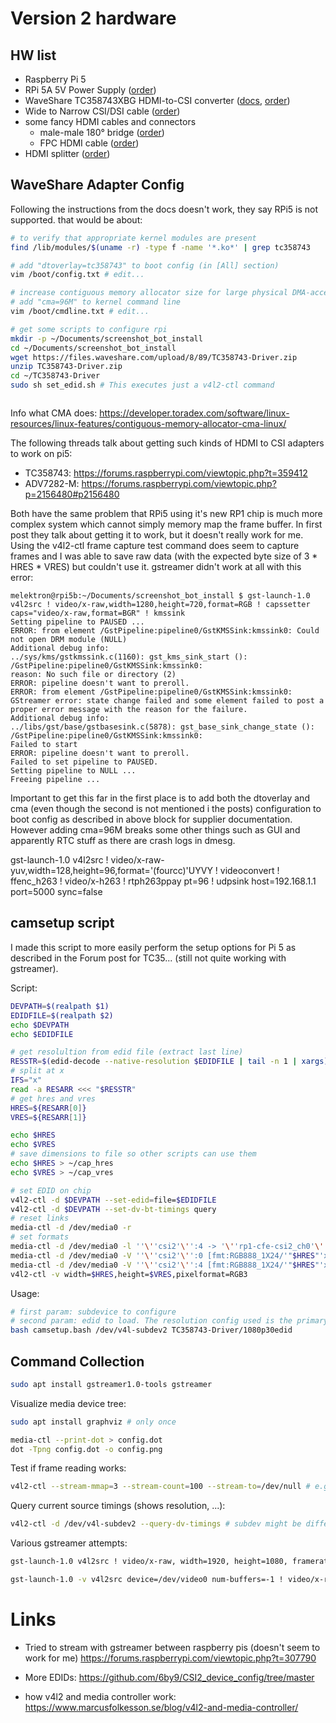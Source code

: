 # Version 2 hardware

## HW list

- Raspberry Pi 5
- RPi 5A 5V Power Supply ([order](https://www.amazon.de/dp/B0CM46P7MC?psc=1&ref=ppx_yo2ov_dt_b_product_details))
- WaveShare TC358743XBG HDMI-to-CSI converter ([docs](https://www.waveshare.com/wiki/HDMI_to_CSI_Adapter#Extend_Computer_Screen_to_Raspberry_Pi), [order](https://www.amazon.de/dp/B092HVP926?psc=1&ref=ppx_yo2ov_dt_b_product_details))
- Wide to Narrow CSI/DSI cable ([order](https://www.amazon.de/dp/B07CMZ9DV2?psc=1&ref=ppx_yo2ov_dt_b_product_details))
- some fancy HDMI cables and connectors
  - male-male 180° bridge ([order](https://www.amazon.de/dp/B0BWRKR6H2?psc=1&ref=ppx_yo2ov_dt_b_product_details))
  - FPC HDMI cable ([order](https://www.amazon.de/dp/B07D9FSMD7?psc=1&ref=ppx_yo2ov_dt_b_product_details))
- HDMI splitter ([order](https://www.amazon.de/dp/B09F2N17H5?psc=1&ref=ppx_yo2ov_dt_b_product_details))


## WaveShare Adapter Config

Following the instructions from the docs doesn't work, they say RPi5 is not supported.
that would be about:

```bash
# to verify that appropriate kernel modules are present
find /lib/modules/$(uname -r) -type f -name '*.ko*' | grep tc358743

# add "dtoverlay=tc358743" to boot config (in [All] section)
vim /boot/config.txt # edit...

# increase contiguous memory allocator size for large physical DMA-accessible frame buffer
# add "cma=96M" to kernel command line
vim /boot/cmdline.txt # edit...

# get some scripts to configure rpi
mkdir -p ~/Documents/screenshot_bot_install
cd ~/Documents/screenshot_bot_install
wget https://files.waveshare.com/upload/8/89/TC358743-Driver.zip
unzip TC358743-Driver.zip
cd ~/TC358743-Driver
sudo sh set_edid.sh # This executes just a v4l2-ctl command



```

Info what CMA does: https://developer.toradex.com/software/linux-resources/linux-features/contiguous-memory-allocator-cma-linux/

The following threads talk about getting such kinds of HDMI to CSI adapters to work on pi5:
- TC358743: https://forums.raspberrypi.com/viewtopic.php?t=359412
- ADV7282-M: https://forums.raspberrypi.com/viewtopic.php?p=2156480#p2156480

Both have the same problem that RPi5 using it's new RP1 chip is much more complex system which cannot simply memory map the frame buffer. In first post they talk about getting it to work, but it doesn't really work for me. Using the v4l2-ctl frame capture test command does seem to capture frames and I was able to save raw data (with the expected byte size of 3 * HRES * VRES) but couldn't use it. gstreamer didn't work at all with this error:

```
melektron@rpi5b:~/Documents/screenshot_bot_install $ gst-launch-1.0 v4l2src ! video/x-raw,width=1280,height=720,format=RGB ! capssetter caps="video/x-raw,format=BGR" ! kmssink
Setting pipeline to PAUSED ...
ERROR: from element /GstPipeline:pipeline0/GstKMSSink:kmssink0: Could not open DRM module (NULL)
Additional debug info:
../sys/kms/gstkmssink.c(1160): gst_kms_sink_start (): /GstPipeline:pipeline0/GstKMSSink:kmssink0:
reason: No such file or directory (2)
ERROR: pipeline doesn't want to preroll.
ERROR: from element /GstPipeline:pipeline0/GstKMSSink:kmssink0: GStreamer error: state change failed and some element failed to post a proper error message with the reason for the failure.
Additional debug info:
../libs/gst/base/gstbasesink.c(5878): gst_base_sink_change_state (): /GstPipeline:pipeline0/GstKMSSink:kmssink0:
Failed to start
ERROR: pipeline doesn't want to preroll.
Failed to set pipeline to PAUSED.
Setting pipeline to NULL ...
Freeing pipeline ...
```

Important to get this far in the first place is to add both the dtoverlay and cma (even though the second is not mentioned i the posts) configuration to boot config as described in above block for supplier documentation. However adding cma=96M breaks some other things such as GUI and apparently RTC stuff as there are crash logs in dmesg.

gst-launch-1.0 v4l2src ! video/x-raw-yuv,width=128,height=96,format='(fourcc)'UYVY ! videoconvert ! ffenc_h263 ! video/x-h263 ! rtph263ppay pt=96 ! udpsink host=192.168.1.1 port=5000 sync=false


## camsetup script

I made this script to more easily perform the setup options for Pi 5 as described in the Forum post for TC35... (still not quite working with gstreamer).

Script:

```bash
DEVPATH=$(realpath $1)
EDIDFILE=$(realpath $2)
echo $DEVPATH
echo $EDIDFILE

# get resolultion from edid file (extract last line)
RESSTR=$(edid-decode --native-resolution $EDIDFILE | tail -n 1 | xargs)
# split at x
IFS="x"
read -a RESARR <<< "$RESSTR"
# get hres and vres
HRES=${RESARR[0]}
VRES=${RESARR[1]}

echo $HRES
echo $VRES
# save dimensions to file so other scripts can use them
echo $HRES > ~/cap_hres
echo $VRES > ~/cap_vres

# set EDID on chip
v4l2-ctl -d $DEVPATH --set-edid=file=$EDIDFILE
v4l2-ctl -d $DEVPATH --set-dv-bt-timings query
# reset links
media-ctl -d /dev/media0 -r
# set formats
media-ctl -d /dev/media0 -l ''\''csi2'\'':4 -> '\''rp1-cfe-csi2_ch0'\'':0 [1]'
media-ctl -d /dev/media0 -V ''\''csi2'\'':0 [fmt:RGB888_1X24/'"$HRES"'x'"$VRES"' field:none colorspace:srgb]'
media-ctl -d /dev/media0 -V ''\''csi2'\'':4 [fmt:RGB888_1X24/'"$HRES"'x'"$VRES"' field:none colorspace:srgb]'
v4l2-ctl -v width=$HRES,height=$VRES,pixelformat=RGB3
```

Usage:

```bash
# first param: subdevice to configure
# second param: edid to load. The resolution config used is the primary resolution in the edid (or the last printed if there are multiple)
bash camsetup.bash /dev/v4l-subdev2 TC358743-Driver/1080p30edid
```

## Command Collection


```bash
sudo apt install gstreamer1.0-tools gstreamer
```

Visualize media device tree:

```bash
sudo apt install graphviz # only once

media-ctl --print-dot > config.dot
dot -Tpng config.dot -o config.png
```


Test if frame reading works:

```bash
v4l2-ctl --stream-mmap=3 --stream-count=100 --stream-to=/dev/null # e.g. 100 Frames
```

Query current source timings (shows resolution, ...):

```bash
v4l2-ctl -d /dev/v4l-subdev2 --query-dv-timings # subdev might be different number if other stuff is connected, see above visualization
```

Various gstreamer attempts:

```bash
gst-launch-1.0 v4l2src ! video/x-raw, width=1920, height=1080, framerate=30/1 ! videoconvert ! jpegenc ! rtpjpegpay ! udpsink host=192.168.1.32 port=5200

gst-launch-1.0 -v v4l2src device=/dev/video0 num-buffers=-1 ! video/x-raw, width=1920, height=1080, framerate=30/1 ! videoconvert ! jpegenc ! rtpjpegpay ! udpsink host=192.168.1.32 port=5200

```

# Links

- Tried to stream with gstreamer between raspberry pis (doesn't seem to work for me) https://forums.raspberrypi.com/viewtopic.php?t=307790

- More EDIDs: https://github.com/6by9/CSI2_device_config/tree/master

- how v4l2 and media controller work: https://www.marcusfolkesson.se/blog/v4l2-and-media-controller/
